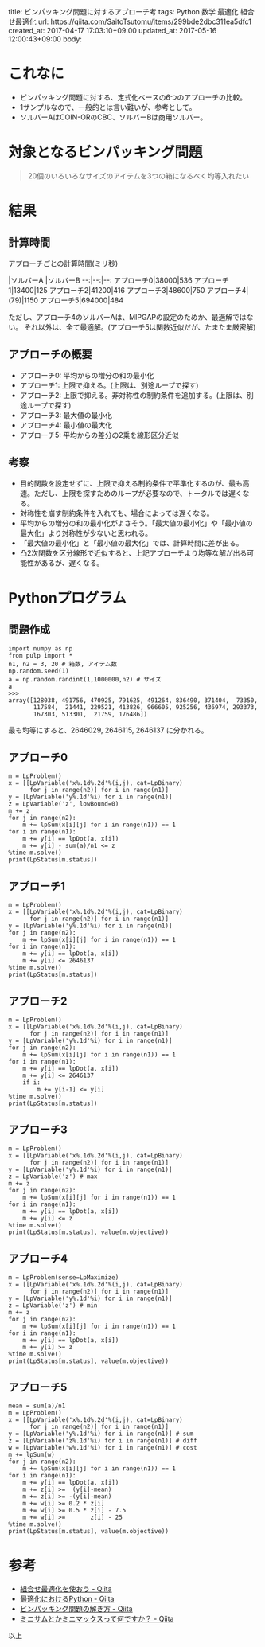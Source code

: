 title: ビンパッキング問題に対するアプローチ考
tags: Python 数学 最適化 組合せ最適化
url: https://qiita.com/SaitoTsutomu/items/299bde2dbc311ea5dfc1
created_at: 2017-04-17 17:03:10+09:00
updated_at: 2017-05-16 12:00:43+09:00
body:

# これなに
- ビンパッキング問題に対する、定式化ベースの6つのアプローチの比較。
- 1サンプルなので、一般的とは言い難いが、参考として。
- ソルバーAはCOIN-ORのCBC、ソルバーBは商用ソルバー。

# 対象となるビンパッキング問題

> 20個のいろいろなサイズのアイテムを3つの箱になるべく均等入れたい

# 結果
## 計算時間
アプローチごとの計算時間(ミリ秒)

 |ソルバーA |ソルバーB
--:|--:|--:
アプローチ0|38000|536
アプローチ1|13400|125
アプローチ2|41200|416
アプローチ3|48600|750
アプローチ4|(79)|1150
アプローチ5|694000|484

ただし、アプローチ4のソルバーAは、MIPGAPの設定のためか、最適解ではない。
それ以外は、全て最適解。(アプローチ5は関数近似だが、たまたま厳密解)

## アプローチの概要

- アプローチ0: 平均からの増分の和の最小化
- アプローチ1: 上限で抑える。(上限は、別途ループで探す)
- アプローチ2: 上限で抑える。非対称性の制約条件を追加する。(上限は、別途ループで探す)
- アプローチ3: 最大値の最小化
- アプローチ4: 最小値の最大化
- アプローチ5: 平均からの差分の2乗を線形区分近似

## 考察
- 目的関数を設定せずに、上限で抑える制約条件で平準化するのが、最も高速。ただし、上限を探すためのループが必要なので、トータルでは遅くなる。
- 対称性を崩す制約条件を入れても、場合によっては遅くなる。
- 平均からの増分の和の最小化がよさそう。「最大値の最小化」や「最小値の最大化」より対称性が少ないと思われる。
- 「最大値の最小化」と「最小値の最大化」では、計算時間に差が出る。
- 凸2次関数を区分線形で近似すると、上記アプローチより均等な解が出る可能性があるが、遅くなる。

# Pythonプログラム
## 問題作成

```py3:python3
import numpy as np
from pulp import *
n1, n2 = 3, 20 # 箱数, アイテム数
np.random.seed(1)
a = np.random.randint(1,1000000,n2) # サイズ
a
>>>
array([128038, 491756, 470925, 791625, 491264, 836490, 371404,  73350,
       117584,  21441, 229521, 413826, 966605, 925256, 436974, 293373,
       167303, 513301,  21759, 176486])
```

最も均等にすると、2646029, 2646115, 2646137 に分かれる。

## アプローチ0

```py3:python3
m = LpProblem()
x = [[LpVariable('x%.1d%.2d'%(i,j), cat=LpBinary)
      for j in range(n2)] for i in range(n1)]
y = [LpVariable('y%.1d'%i) for i in range(n1)]
z = LpVariable('z', lowBound=0)
m += z
for j in range(n2):
    m += lpSum(x[i][j] for i in range(n1)) == 1
for i in range(n1):
    m += y[i] == lpDot(a, x[i])
    m += y[i] - sum(a)/n1 <= z
%time m.solve()
print(LpStatus[m.status])
```

## アプローチ1

```py3:python3
m = LpProblem()
x = [[LpVariable('x%.1d%.2d'%(i,j), cat=LpBinary)
      for j in range(n2)] for i in range(n1)]
y = [LpVariable('y%.1d'%i) for i in range(n1)]
for j in range(n2):
    m += lpSum(x[i][j] for i in range(n1)) == 1
for i in range(n1):
    m += y[i] == lpDot(a, x[i])
    m += y[i] <= 2646137
%time m.solve()
print(LpStatus[m.status])
```

## アプローチ2

```py3:python3
m = LpProblem()
x = [[LpVariable('x%.1d%.2d'%(i,j), cat=LpBinary)
      for j in range(n2)] for i in range(n1)]
y = [LpVariable('y%.1d'%i) for i in range(n1)]
for j in range(n2):
    m += lpSum(x[i][j] for i in range(n1)) == 1
for i in range(n1):
    m += y[i] == lpDot(a, x[i])
    m += y[i] <= 2646137
    if i:
        m += y[i-1] <= y[i]
%time m.solve()
print(LpStatus[m.status])
```

## アプローチ3

```py3:python3
m = LpProblem()
x = [[LpVariable('x%.1d%.2d'%(i,j), cat=LpBinary)
      for j in range(n2)] for i in range(n1)]
y = [LpVariable('y%.1d'%i) for i in range(n1)]
z = LpVariable('z') # max
m += z
for j in range(n2):
    m += lpSum(x[i][j] for i in range(n1)) == 1
for i in range(n1):
    m += y[i] == lpDot(a, x[i])
    m += y[i] <= z
%time m.solve()
print(LpStatus[m.status], value(m.objective))
```

## アプローチ4

```py3:python3
m = LpProblem(sense=LpMaximize)
x = [[LpVariable('x%.1d%.2d'%(i,j), cat=LpBinary)
      for j in range(n2)] for i in range(n1)]
y = [LpVariable('y%.1d'%i) for i in range(n1)]
z = LpVariable('z') # min
m += z
for j in range(n2):
    m += lpSum(x[i][j] for i in range(n1)) == 1
for i in range(n1):
    m += y[i] == lpDot(a, x[i])
    m += y[i] >= z
%time m.solve()
print(LpStatus[m.status], value(m.objective))
```

## アプローチ5

```py3:python3
mean = sum(a)/n1
m = LpProblem()
x = [[LpVariable('x%.1d%.2d'%(i,j), cat=LpBinary)
      for j in range(n2)] for i in range(n1)]
y = [LpVariable('y%.1d'%i) for i in range(n1)] # sum
z = [LpVariable('z%.1d'%i) for i in range(n1)] # diff
w = [LpVariable('w%.1d'%i) for i in range(n1)] # cost
m += lpSum(w)
for j in range(n2):
    m += lpSum(x[i][j] for i in range(n1)) == 1
for i in range(n1):
    m += y[i] == lpDot(a, x[i])
    m += z[i] >=  (y[i]-mean)
    m += z[i] >= -(y[i]-mean)
    m += w[i] >= 0.2 * z[i]
    m += w[i] >= 0.5 * z[i] - 7.5
    m += w[i] >=       z[i] - 25
%time m.solve()
print(LpStatus[m.status], value(m.objective))
```

# 参考
- [組合せ最適化を使おう - Qiita](http://qiita.com/SaitoTsutomu/items/bfbf4c185ed7004b5721)
- [最適化におけるPython - Qiita](http://qiita.com/SaitoTsutomu/items/070ca9cb37c6b2b492f0)
- [ビンパッキング問題の解き方 - Qiita](http://qiita.com/SaitoTsutomu/items/3a970e071768bbe96005)
- [ミニサムとかミニマックスって何ですか？ - Qiita](http://qiita.com/SaitoTsutomu/items/0f90e79ad9b29209fbc4)

以上



